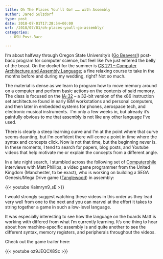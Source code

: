 ```yaml
---
title: Oh The Places You’ll Go! …… with Assembly
author: Jared Sulzdorf
type: post
date: 2018-07-01T17:28:54+00:00
url: /2018/07/01/oh-places-youll-go-assembly/
categories:
  - OSU Post-Bacc

---
```

I&#8217;m about halfway through Oregon State University&#8217;s ([Go Beavers!][1]) post-bacc program for computer science, but feel like I&#8217;ve just entered the belly of the beast. On the docket for the summer is [CS 271 – Computer Architecture and Assembly Language][2]; a fine relaxing course to take in the months before and during my wedding, right? Not so much.

The material is dense as we learn to program how to move memory around on a computer and perform basic actions on the contents of said memory.  The class is focused on the [IA-32][3] &#8211; a 32-bit version of the x86 instruction set architecture found in early IBM workstations and personal computers, and then later in embedded systems for phones, aerospace tech, and electronic musical instruments.  I&#8217;m only a few weeks in, but already it&#8217;s painfully obvious to me that assembly is not like any other language I&#8217;ve used.

<!--more-->

There is clearly a steep learning curve and I&#8217;m at the point where that curve seems daunting, but I&#8217;m confident there will come a point in time where the syntax and concepts click. Now is not that time, but the beginning never is. In these moments, I tend to search for papers, blog posts, and Youtube videos that help motivate me or explain the concepts from a different angle.

In a late night search, I stumbled across the following set of [Computerphile][4] interviews with Matt Phillips, a video game programmer from the United Kingdom (Manchester, to be exact), who is working on building a SEGA Genesis/Mega Drive game ([Tanglewood][5]) in assembly:

{{< youtube Kalmryn9_sE >}}

I would strongly suggest watching these videos in this order as they lead very well from one to the next and you can marvel at the effort it takes to string together a game in such a low-level language.

It was especially interesting to see how the language on the boards Matt is working with differed from what I&#8217;m currently learning. It&#8217;s one thing to hear about how machine-specific assembly is and quite another to see the different syntax, memory registers, and peripherals throughout the videos.

Check out the game trailer here:

{{< youtube oz9JEQCX8Sc >}}


 [1]: http://www.espn.com/college-sports/story/_/id/23939863/oregon-state-beavers-beat-arkansas-razorbacks-win-college-world-series
 [2]: https://ecampus.oregonstate.edu/soc/ecatalog/ecoursedetail.htm?subject=CS&coursenumber=271&termcode=201301
 [3]: https://en.wikipedia.org/wiki/IA-32
 [4]: https://www.youtube.com/channel/UC9-y-6csu5WGm29I7JiwpnA
 [5]: https://tanglewoodgame.com/index.html